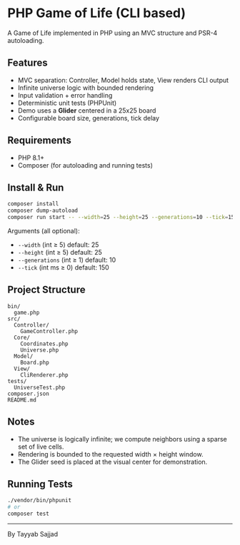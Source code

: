 
# PHP Game of Life (CLI based)

A Game of Life implemented in PHP using an MVC structure and PSR-4 autoloading.

## Features

- MVC separation: Controller, Model holds state, View renders CLI output
- Infinite universe logic with bounded rendering
- Input validation + error handling
- Deterministic unit tests (PHPUnit)
- Demo uses a **Glider** centered in a 25x25 board
- Configurable board size, generations, tick delay

## Requirements

- PHP 8.1+
- Composer (for autoloading and running tests)

## Install & Run

```bash
composer install
composer dump-autoload
composer run start -- --width=25 --height=25 --generations=10 --tick=150
```

Arguments (all optional):

- `--width` (int ≥ 5) default: 25
- `--height` (int ≥ 5) default: 25
- `--generations` (int ≥ 1) default: 10
- `--tick` (int ms ≥ 0) default: 150

## Project Structure

```
bin/
  game.php
src/
  Controller/
    GameController.php
  Core/
    Coordinates.php
    Universe.php
  Model/
    Board.php
  View/
    CliRenderer.php
tests/
  UniverseTest.php
composer.json
README.md
```

## Notes

- The universe is logically infinite; we compute neighbors using a sparse set of live cells.
- Rendering is bounded to the requested width × height window.
- The Glider seed is placed at the visual center for demonstration.

## Running Tests

```bash
./vendor/bin/phpunit
# or
composer test
```

---
By Tayyab Sajjad
